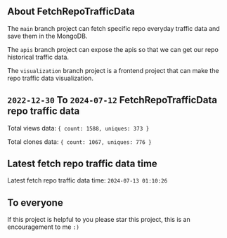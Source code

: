 ## About FetchRepoTrafficData

The `main` branch project can fetch specific repo everyday traffic data and save them in the MongoDB.

The `apis` branch project can expose the apis so that we can get our repo historical traffic data.

The `visualization` branch project is a frontend project that can make the repo traffic data visualization.

## `2022-12-30` To `2024-07-12` FetchRepoTrafficData repo traffic data

Total views data: `{ count: 1588, uniques: 373 }`

Total clones data: `{ count: 1067, uniques: 776 }`

## Latest fetch repo traffic data time

Latest fetch repo traffic data time: `2024-07-13 01:10:26`

## To everyone

If this project is helpful to you please star this project, this is an encouragement to me `:)`



